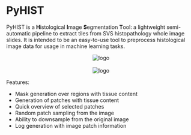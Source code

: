 # PyHIST

PyHIST is a **H**istological **I**mage **S**egmentation **T**ool: a lightweight semi-automatic pipeline to extract tiles from SVS histopathology whole image slides. It is intended to be an easy-to-use tool to preprocess histological image data for usage in machine learning tasks.

<div align="center">
<img src="https://raw.githubusercontent.com/manuel-munoz-aguirre/PyHIST/master/docs/resources/workflow.png" alt="logo"></img>
</div>
<br>
<div align="center">
<img src="https://raw.githubusercontent.com/manuel-munoz-aguirre/PyHIST/master/docs/resources/tilecrossed_sample.png" alt="logo"></img>
</div>

Features:

*   Mask generation over regions with tissue content
*   Generation of patches with tissue content
*   Quick overview of selected patches
*   Random patch sampling from the image
*   Ability to downsample from the original image
*   Log generation with image patch information
